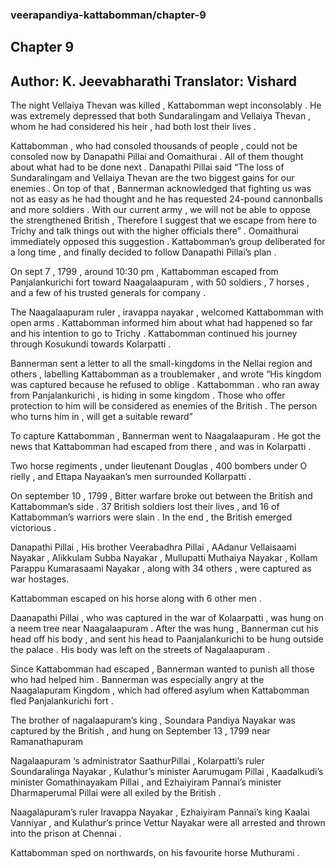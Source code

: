 ### veerapandiya-kattabomman/chapter-9
## Chapter 9
Author: K. Jeevabharathi
Translator: Vishard
---
The night Vellaiya Thevan was killed , Kattabomman wept inconsolably . He was extremely depressed that both Sundaralingam and Vellaiya Thevan , whom he had considered his heir , had both lost their lives .

Kattabomman , who had consoled thousands of people , could not be consoled now by Danapathi Pillai and Oomaithurai . All of them thought about what had to be done next . Danapathi Pillai said “The loss of Sundaralingam and Vellaiya Thevan are the two biggest gains for our enemies .  On top of that , Bannerman acknowledged that fighting us was not as easy as he had thought and he has requested 24-pound cannonballs and more soldiers . With our current army , we will not be able to oppose the strengthened British , Therefore I suggest that we escape from here to Trichy and talk things out with the higher officials there” . Oomaithurai immediately opposed this suggestion . Kattabomman’s group   deliberated for a long time , and finally decided to follow Danapathi Pillai’s plan . 

On sept 7 , 1799 , around 10:30 pm , Kattabomman escaped from Panjalankurichi fort toward Naagalaapuram , with 50 soldiers , 7 horses , and a few of his trusted generals for company . 

The Naagalaapuram ruler , iravappa nayakar , welcomed Kattabomman with open arms . Kattabomman informed him about what had happened so far and his intention to go to Trichy  . Kattabomman continued his journey through Kosukundi towards Kolarpatti . 

Bannerman sent a letter to all the small-kingdoms in the  Nellai region and others , labelling Kattabomman as a troublemaker , and wrote 
“His kingdom was captured because he refused to oblige . Kattabomman . who ran away from Panjalankurichi , is hiding in some kingdom . Those who offer protection to him will be considered as enemies of the British . The person who turns him in , will get a suitable reward” 

To capture Kattabomman , Bannerman went to Naagalaapuram .  He got the news that Kattabomman had escaped from there , and was in Kolarpatti . 

Two horse regiments , under lieutenant Douglas , 400 bombers under O rielly , and Ettapa Nayaakan’s men surrounded Kollarpatti . 

On september 10 , 1799 , Bitter warfare broke out between the British and Kattabomman’s side . 37 British soldiers lost their lives , and 16 of Kattabomman’s warriors were slain . In the end , the British emerged victorious . 

Danapathi Pillai , His brother Veerabadhra Pillai , AAdanur Vellaisaami Nayakar , Alikkulam Subba Nayakar , Mullupatti Muthaiya Nayakar , Kollam Parappu Kumarasaami Nayakar , along with 34 others , were captured as war hostages. 

Kattabomman escaped on his horse along with 6 other men . 

Daanapathi Pillai , who was captured in the war of Kolaarpatti , was hung on a neem tree near Naagalaapuram . After the was hung  , Bannerman cut his head off his body , and sent his head to  Paanjalankurichi to be hung outside the palace . His body was left on the streets of Nagalaapuram .


Since Kattabomman had escaped , Bannerman wanted to punish all those who had helped him . Bannerman was especially angry at the Naagalapuram Kingdom , which had offered asylum when Kattabomman fled Panjalankurichi fort . 

The brother of nagalaapuram’s king , Soundara Pandiya Nayakar was captured by the British , and hung on September 13 , 1799 near Ramanathapuram  

Nagalaapuram ‘s administrator SaathurPillai , Kolarpatti’s ruler Soundaralinga  Nayakar , Kulathur’s minister Aarumugam Pillai , Kaadalkudi’s minister Gomathinayakam Pillai , and Ezhaiyiram Pannai’s minister Dharmaperumal Pillai  were all exiled by the British . 

Naagalapuram’s ruler Iravappa Nayakar , Ezhaiyiram Pannai’s king Kaalai Vanniyar , and Kulathur’s prince Vettur Nayakar  were all arrested and thrown into the prison at Chennai .

Kattabomman sped on northwards, on his favourite horse Muthurami .
